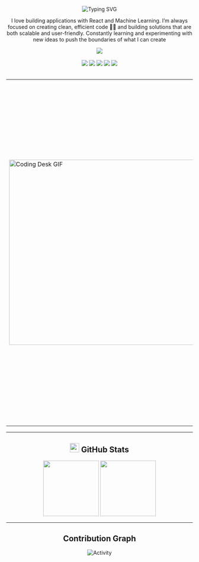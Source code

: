 <p align="center">
  <img src="https://readme-typing-svg.herokuapp.com?font=Fira+Code&duration=3000&pause=500&color=FFFFFF&width=1002&lines=Hey+Devs!+I'm+Vishnu+here,+turning+caffeine+and+code+into+real-world+applications+👊🏼" alt="Typing SVG" />
</p>

<p align="center">
   I love building applications with React and Machine Learning. I’m always focused on creating clean, efficient code 🧑‍💻 and building solutions that are both scalable and user-friendly. Constantly learning and experimenting with new ideas to push the boundaries of what I can create
</p>

<!-- Visitor Badge + Links -->
<div align="center">
  <img src="https://api.visitorbadge.io/api/visitors?path=https%3A%2F%2Fgithub.com%2FVishnuVardhanReddyPadala&countColor=%23263759" />
  <br><br>
  <a href="https://www.linkedin.com/in/vishnu-vardhan-reddy-padala-a3a13330b"><img src="https://img.shields.io/badge/LinkedIn-d5d5d5?style=for-the-badge&logo=linkedin&logoColor=0A0209" /></a>
  <a href="https://discord.com/users/"><img src="https://img.shields.io/badge/Discord-d5d5d5?style=for-the-badge&logo=discord&logoColor=0A0209" /></a>
  <a href="mailto:vishnuvardhan6842@gmail.com"><img src="https://img.shields.io/badge/Gmail-d5d5d5?style=for-the-badge&logo=gmail&logoColor=0A0209" /></a>
  <a href="https://anmolbaranwal.com/"><img src="https://img.shields.io/badge/Portfolio-d5d5d5?style=for-the-badge&logo=Portfolio&logoColor=0A0209" /></a>
  <a href="https://dev.to/vishnu_03"><img src="https://img.shields.io/badge/dev.to-d5d5d5?style=for-the-badge&logo=devdotto&logoColor=0A0209" /></a>
</div>

<br/>

<!-- Image + Skills section -->
<div align="center">
  <table>
    <tr>
      <td>
        <img src="https://user-images.githubusercontent.com/74038190/225813708-98b745f2-7d22-48cf-9150-083f1b00d6c9.gif" alt="Coding Desk GIF" width="500px"/>
      </td>
      <td>

<h2>🛠️ Skills</h2>

| Category             | Skills |
|----------------------|--------|
| **Frameworks**      | ![Next.js](https://img.shields.io/badge/NEXT.JS-black?style=for-the-badge&logo=next.js) ![React](https://img.shields.io/badge/REACT-blue?style=for-the-badge&logo=react) ![Express.js](https://img.shields.io/badge/EXPRESS.JS-green?style=for-the-badge&logo=express) ![Node.js](https://img.shields.io/badge/NODE.JS-green?style=for-the-badge&logo=node.js) |
| **Languages**       | ![JavaScript](https://img.shields.io/badge/JAVASCRIPT-yellow?style=for-the-badge&logo=javascript) ![TypeScript](https://img.shields.io/badge/TYPESCRIPT-blue?style=for-the-badge&logo=typescript) ![C++](https://img.shields.io/badge/C++-blue?style=for-the-badge&logo=c%2B%2B) ![Python](https://img.shields.io/badge/PYTHON-yellow?style=for-the-badge&logo=python) |
| **Styling & UI**    | ![CSS3](https://img.shields.io/badge/CSS3-blue?style=for-the-badge&logo=css3) ![Tailwind](https://img.shields.io/badge/TAILWIND-38B2AC?style=for-the-badge&logo=tailwindcss) ![Bootstrap](https://img.shields.io/badge/BOOTSTRAP-purple?style=for-the-badge&logo=bootstrap) |
| **Databases**       | ![MongoDB](https://img.shields.io/badge/MONGODB-green?style=for-the-badge&logo=mongodb) ![MySQL](https://img.shields.io/badge/MYSQL-blue?style=for-the-badge&logo=mysql) ![PostgreSQL](https://img.shields.io/badge/POSTGRESQL-316192?style=for-the-badge&logo=postgresql) |
| **Tools & Services** | ![GitHub](https://img.shields.io/badge/GITHUB-black?style=for-the-badge&logo=github) ![Firebase](https://img.shields.io/badge/FIREBASE-FFCA28?style=for-the-badge&logo=firebase) ![Docker](https://img.shields.io/badge/DOCKER-2496ED?style=for-the-badge&logo=docker) |
| **Competitive Coding** | ![LeetCode](https://img.shields.io/badge/LEETCODE-orange?style=for-the-badge&logo=leetcode) ![CodeChef](https://img.shields.io/badge/CODECHEF-brown?style=for-the-badge&logo=codechef) |
| **IDEs & Environment** | ![VSCode](https://img.shields.io/badge/VSCODE-blue?style=for-the-badge&logo=visual-studio-code) ![Replit](https://img.shields.io/badge/REPLIT-6666FF?style=for-the-badge&logo=replit) |
| **Hosting**         | ![Vercel](https://img.shields.io/badge/VERCEL-black?style=for-the-badge&logo=vercel) ![Netlify](https://img.shields.io/badge/NETLIFY-00C7B7?style=for-the-badge&logo=netlify) |
| **APIs**           | ![Postman](https://img.shields.io/badge/POSTMAN-orange?style=for-the-badge&logo=postman) ![Twilio](https://img.shields.io/badge/TWILIO-red?style=for-the-badge&logo=twilio) |
| **Design Tools**    | ![Figma](https://img.shields.io/badge/FIGMA-F24E1E?style=for-the-badge&logo=figma) ![Adobe XD](https://img.shields.io/badge/ADOBE%20XD-purple?style=for-the-badge&logo=adobexd) |
| **Learning**        | ![Udemy](https://img.shields.io/badge/UDEMY-blue?style=for-the-badge&logo=udemy) ![Coursera](https://img.shields.io/badge/COURSERA-2A73CC?style=for-the-badge&logo=coursera) |


  </table>
</div>

---

<h2 align="center">
  <img src="https://raw.githubusercontent.com/Tarikul-Islam-Anik/Telegram-Animated-Emojis/main/Objects/Bar%20Chart.webp" width="25" height="25" />  
  GitHub Stats
</h2>

<div align="center">
  <img src="https://github-readme-stats.vercel.app/api?username=VishnuVardhanReddyPadala&show_icons=true&theme=dark&count_private=true&hide_border=true" height="150" />
  <img src="https://github-readme-stats.vercel.app/api/top-langs?username=VishnuVardhanReddyPadala&layout=compact&langs_count=5&theme=dark&hide_border=true" height="150" />
</div>

---

<h2 align="center">
  Contribution Graph
</h2>

<p align="center">
  <img alt="Activity" src="https://github-readme-activity-graph.vercel.app/graph?username=VishnuVardhanReddyPadala&theme=github-compact" />
</p>
